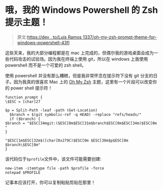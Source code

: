 # 哦，我的 Windows Powershell 的 Zsh 提示主题！

> 原文:[https://dev . to/Luis Ramos 1337/oh-my-zsh-prompt-theme-for-windows-powershell-43fl](https://dev.to/luisramos1337/oh-my-zsh-prompt-theme-for-windows-powershell-43fl)

这些天来，我的大部分编程都是在 mac 上完成的，但偶尔我的游戏桌面会成为一些代码攻击的试验场。因为我在终端上使用 git，所以在 windows 上我使用 powershell 而不是一个可爱的 zsh shell。

使用 powershell 并没有那么糟糕，但是我非常怀念在提示符下没有 git 分支的日子。因为我真的很喜欢 Mac 上的 [Oh My Zsh](https://ohmyz.sh/) 主题，这里有一个片段可以改变你的 power shell 提示符！

```
function prompt {
\$ESC = [char]27

$p = Split-Path -leaf -path (Get-Location)
  $branch = $(git symbolic-ref -q HEAD) -replace "refs/heads/"
  if ($branch) {
$branch = "$ESC[34mgit:($ESC[0m$ESC[31m$branch$ESC[0m$ESC[34m)$ESC[0m "
}

"$ESC[1m$ESC[32m$([char]0x279C)$ESC[0m $ESC[36m$p$ESC[0m $branch\$ESC[0m"
} 
```

该代码位于`$profile`文件中，该文件可能需要创建:

```
new-item -itemtype file -path $profile -force
notepad $PROFILE 
```

记事本应该打开，你可以复制粘贴剪贴在那里！